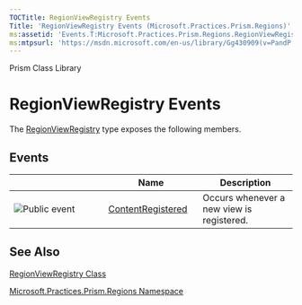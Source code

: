 ```yaml
---
TOCTitle: RegionViewRegistry Events
Title: 'RegionViewRegistry Events (Microsoft.Practices.Prism.Regions)'
ms:assetid: 'Events.T:Microsoft.Practices.Prism.Regions.RegionViewRegistry'
ms:mtpsurl: 'https://msdn.microsoft.com/en-us/library/Gg430909(v=PandP.50)'
---
```


Prism Class Library

RegionViewRegistry Events
=========================

The [RegionViewRegistry](https://msdn.microsoft.com/t:microsoft.practices.prism.regions.regionviewregistry) type exposes the following members.

Events
------

<span id="eventTableToggle"></span>
<table>
<colgroup>
<col width="33%" />
<col width="33%" />
<col width="33%" />
</colgroup>
<thead>
<tr class="header">
<th> </th>
<th>Name</th>
<th>Description</th>
</tr>
</thead>
<tbody>
<tr class="odd">
<td><img src="https://msdn.microsoft.com/en-us/Gg430909.pubevent(en-us,PandP.50).gif" title="Public event" /></td>
<td><a href="https://msdn.microsoft.com/e:microsoft.practices.prism.regions.regionviewregistry.contentregistered">ContentRegistered</a></td>
<td><div class="summary">
Occurs whenever a new view is registered.
</div></td>
</tr>
</tbody>
</table>

See Also
--------

<span id="seeAlsoToggle"></span>
[RegionViewRegistry Class](https://msdn.microsoft.com/t:microsoft.practices.prism.regions.regionviewregistry)

[Microsoft.Practices.Prism.Regions Namespace](https://msdn.microsoft.com/n:microsoft.practices.prism.regions)
